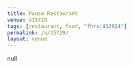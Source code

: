 ```yaml
---
title: Pause Restaurant
venue: v15729
tags: [restaurant, food, "fhrs:412624"]
permalink: /v/15729/
layout: venue
---
```

null